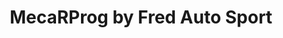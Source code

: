 ---
title: "MecaRProg by Fred Auto Sport"
url: /la-rochelle/mecarprog-by-fred-auto-sport/
shop: réparation de voitures
---